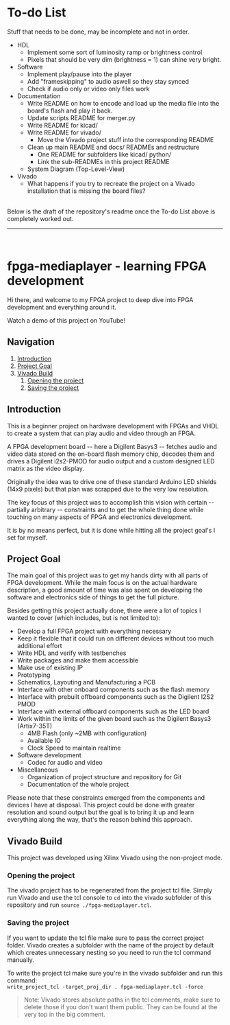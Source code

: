 
# To-do List

Stuff that needs to be done, may be incomplete and not in order.

- HDL
  - Implement some sort of luminosity ramp or brightness control
  - Pixels that should be very dim (brightness = 1) can shine very bright.
- Software
  - Implement play/pause into the player
  - Add "frameskipping" to audio aswell so they stay synced
  - Check if audio only or video only files work
- Documentation
  - Write README on how to encode and load up the media file into the board's flash and play it back.
  - Update scripts README for merger.py
  - Write README for kicad/
  - Write README for vivado/
    - Move the Vivado project stuff into the corresponding README
  - Clean up main README and docs/ READMEs and restructure
    - One README for subfolders like kicad/ python/
    - Link the sub-READMEs in this project README
  - System Diagram (Top-Level-View)
- Vivado
  - What happens if you try to recreate the project on a Vivado installation that is missing the board files?

<br>
Below is the draft of the repository's readme once the To-do List above is completely worked out.

___
<br>

# fpga-mediaplayer - learning FPGA development

Hi there, and welcome to my FPGA project to deep dive into FPGA development and everything around it.

Watch a demo of this project on YouTube!

## Navigation
1. [Introduction](#introduction)
2. [Project Goal](#project-goal)
3. [Vivado Build](#vivado-build)
   1. [Opening the project](#opening-the-project)
   2. [Saving the project](#saving-the-project)

## Introduction

This is a beginner project on hardware development with FPGAs and VHDL to create a system that can
play audio and video through an FPGA.

A FPGA development board -- here a Digilent Basys3 -- fetches audio and video data stored on the on-board
flash memory chip, decodes them and drives a Digilent i2s2-PMOD for audio output and a custom designed
LED matrix as the video display.

Originally the idea was to drive one of these standard Arduino LED shields (14x9 pixels) but that plan
was scrapped due to the very low resolution.

The key focus of this project was to accomplish this vision with certain -- partially arbitrary -- constraints
and to get the whole thing done while touching on many aspects of FPGA and electronics development.

It is by no means perfect, but it is done while hitting all the project goal's I set for myself.

## Project Goal

The main goal of this project was to get my hands dirty with all parts of FPGA development.
While the main focus is on the actual hardware description, a good amount of time was also spent
on developing the software and electronics side of things to get the full picture.

Besides getting this project actually done,
there were a lot of topics I wanted to cover (which includes, but is not limited to):
- Develop a full FPGA project with everything necessary
- Keep it flexible that it could run on different devices without too much additional effort
- Write HDL and verify with testbenches
- Write packages and make them accessible
- Make use of existing IP
- Prototyping
- Schematics, Layouting and Manufacturing a PCB
- Interface with other onboard components such as the flash memory
- Interface with prebuilt offboard components such as the Digilent I2S2 PMOD
- Interface with external offboard components such as the LED board
- Work within the limits of the given board such as the Digilent Basys3 (Artix7-35T)
  - 4MB Flash (only ~2MB with configuration)
  - Available IO
  - Clock Speed to maintain realtime
- Software development
  - Codec for audio and video
- Miscellaneous
  - Organization of project structure and repository for Git
  - Documentation of the whole project

Please note that these constraints emerged from the components and devices I have at disposal.
This project could be done with greater resolution and sound output but the goal is to bring it up
and learn everything along the way, that's the reason behind this approach.

## Vivado Build

This project was developed using Xilinx Vivado using the non-project mode.

### Opening the project
The vivado project has to be regenerated from the project tcl file.
Simply run Vivado and use the tcl console to `cd` into the vivado subfolder of this repository and run `source ./fpga-mediaplayer.tcl`.

### Saving the project
If you want to update the tcl file make sure to pass the correct project folder.
Vivado creates a subfolder with the name of the project by default which creates unnecessary nesting so you need to run the tcl command manually.

To write the project tcl make sure you're in the vivado subfolder and run this command:<br>`write_project_tcl -target_proj_dir . fpga-mediaplayer.tcl -force`

> Note: Vivado stores absolute paths in the tcl comments, make sure to delete those if you don't want them public.
They can be found at the very top in the big comment.
